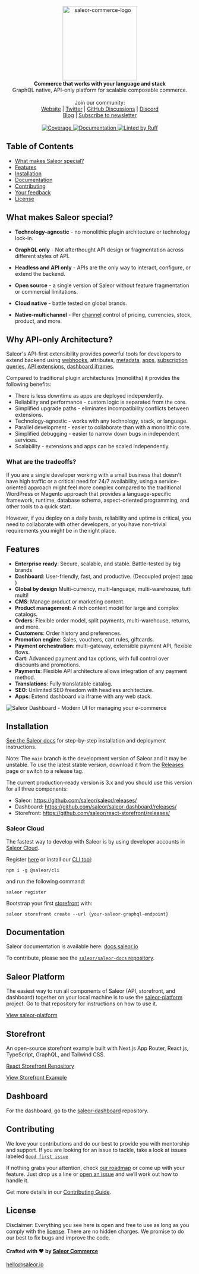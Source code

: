 <div align="center" width="100px">
 <picture>
   <source media="(prefers-color-scheme: dark)" srcset="https://user-images.githubusercontent.com/4006792/214640818-fd4de9e6-bdee-47f0-ae66-e69ee9ec84bb.png">
   <source media="(prefers-color-scheme: light)" srcset="https://user-images.githubusercontent.com/4006792/214636328-8e4f83e8-66cb-4114-a3d8-473eb908b9c3.png">
   <img width="200" alt="saleor-commerce-logo" src="https://user-images.githubusercontent.com/4006792/214636328-8e4f83e8-66cb-4114-a3d8-473eb908b9c3.png">

 </picture>
</div>

<div align="center">
  <strong>Commerce that works with your language and stack</strong>
</div>

<div align="center">
  GraphQL native, API-only platform for scalable composable commerce.
</div>

<br>

<div align="center">
  Join our community: <br>
  <a href="https://saleor.io/">Website</a>
  <span> | </span>
  <a href="https://twitter.com/getsaleor">Twitter</a>
  <span> | </span>
  <a href="https://github.com/saleor/saleor/discussions">GitHub Discussions</a>
  <span> | </span>
  <a href="https://discord.gg/H52JTZAtSH">Discord</a>
</div>

<div align="center">
   <a href="https://saleor.io/blog">Blog</a>
  <span> | </span>
  <a href="https://saleor.typeform.com/to/JTJK0Nou">Subscribe to newsletter</a>
</div>

<br>

<div align="center">
  <a href="https://codecov.io/gh/saleor/saleor" >
    <img src="https://codecov.io/gh/saleor/saleor/graph/badge.svg?token=qkNcTJ4TmI" alt="Coverage"/>
  </a>
  <a href="https://docs.saleor.io/">
    <img src="https://img.shields.io/badge/docs-docs.saleor.io-brightgreen.svg" alt="Documentation" />
  </a>
  <a href="https://github.com/astral-sh/ruff">
    <img src="https://img.shields.io/endpoint?url=https://raw.githubusercontent.com/astral-sh/ruff/main/assets/badge/v2.json" alt="Linted by Ruff">
  </a>
</div>

## Table of Contents

- [What makes Saleor special?](#what-makes-saleor-special)
- [Features](#features)
- [Installation](#installation)
- [Documentation](#documentation)
- [Contributing](#contributing)
- [Your feedback](#your-feedback)
- [License](#license)

## What makes Saleor special?

- **Technology-agnostic** - no monolithic plugin architecture or technology lock-in.

- **GraphQL only** - Not afterthought API design or fragmentation across different styles of API.

- **Headless and API only** - APIs are the only way to interact, configure, or extend the backend.

- **Open source** -  a single version of Saleor without feature fragmentation or commercial limitations.

- **Cloud native** - battle tested on global brands.

- **Native-multichannel** - Per [channel](https://docs.saleor.io/docs/3.x/developer/channels) control of pricing, currencies, stock, product, and more.


## Why API-only Architecture?

Saleor's API-first extensibility provides powerful tools for developers to extend backend using [webhooks](https://docs.saleor.io/docs/3.x/developer/extending/webhooks/overview), attributes, [metadata](https://docs.saleor.io/docs/3.x/api-usage/metadata), [apps](https://docs.saleor.io/docs/3.x/developer/extending/apps/overview), [subscription queries](https://docs.saleor.io/docs/3.x/developer/extending/webhooks/subscription-webhook-payloads), [API extensions](https://docs.saleor.io/docs/3.x/developer/extending/webhooks/synchronous-events/overview), [dashboard iframes](https://docs.saleor.io/docs/3.x/developer/extending/apps/overview).

Compared to traditional plugin architectures (monoliths) it provides the following benefits:

* There is less downtime as apps are deployed independently.
* Reliability and performance - custom logic is separated from the core.
* Simplified upgrade paths - eliminates incompatibility conflicts between extensions.
* Technology-agnostic - works with any technology, stack, or language.
* Parallel development - easier to collaborate than with a monolithic core.
* Simplified debugging - easier to narrow down bugs in independent services.
* Scalability - extensions and apps can be scaled independently.

### What are the tradeoffs?
If you are a single developer working with a small business that doesn't have high traffic or a critical need for 24/7 availability, using a service-oriented approach might feel more complex compared to the traditional WordPress or Magento approach that provides a language-specific framework, runtime, database schema, aspect-oriented programming, and other tools to a quick start.

However, if you deploy on a daily basis, reliability and uptime is critical,
you need to collaborate with other developers, or you have non-trivial requirements you might be in the right place.

## Features
- **Enterprise ready**: Secure, scalable, and stable. Battle-tested by big brands
- **Dashboard**: User-friendly, fast, and productive. (Decoupled project [repo](https://github.com/saleor/saleor-dashboard) )
- **Global by design** Multi-currency, multi-language, multi-warehouse, tutti multi!
- **CMS**: Manage product or marketing content.
- **Product management**: A rich content model for large and complex catalogs.
- **Orders**: Flexible order model, split payments, multi-warehouse, returns, and more.
- **Customers**: Order history and preferences.
- **Promotion engine**: Sales, vouchers, cart rules, giftcards.
- **Payment orchestration**: multi-gateway, extensible payment API, flexible flows.
- **Cart**: Advanced payment and tax options, with full control over discounts and promotions.
- **Payments**: Flexible API architecture allows integration of any payment method.
- **Translations**: Fully translatable catalog.
- **SEO**: Unlimited SEO freedom with headless architecture.
- **Apps**: Extend dashboard via iframe with any web stack.


![Saleor Dashboard - Modern UI for managing your e-commerce](https://user-images.githubusercontent.com/9268745/224249510-d3c7658e-6d5c-42c5-b4fb-93eaf65a5335.png)

## Installation

[See the Saleor docs](https://docs.saleor.io/docs/3.x/developer/installation) for step-by-step installation and deployment instructions.

Note:
The `main` branch is the development version of Saleor and it may be unstable. To use the latest stable version, download it from the [Releases](https://github.com/saleor/saleor/releases/) page or switch to a release tag.

The current production-ready version is 3.x and you should use this version for all three components:

- Saleor: https://github.com/saleor/saleor/releases/
- Dashboard: https://github.com/saleor/saleor-dashboard/releases/
- Storefront: https://github.com/saleor/react-storefront/releases/

### Saleor Cloud
The fastest way to develop with Saleor is by using developer accounts in [Saleor Cloud](https://cloud.saleor.io).

Register [here](https://cloud.saleor.io/register) or install our [CLI tool](https://github.com/saleor/saleor-cli):

`npm i -g @saleor/cli`

and run the following command:

`saleor register`

Bootstrap your first [storefront](https://github.com/saleor/react-storefront) with:

`saleor storefront create --url {your-saleor-graphql-endpoint}`

## Documentation

Saleor documentation is available here: [docs.saleor.io](https://docs.saleor.io)

To contribute, please see the [`saleor/saleor-docs` repository](https://github.com/saleor/saleor-docs/).

## Saleor Platform

The easiest way to run all components of Saleor (API, storefront, and dashboard) together on your local machine is to use the [saleor-platform](https://github.com/saleor/saleor-platform) project. Go to that repository for instructions on how to use it.

[View saleor-platform](https://github.com/saleor/saleor-platform)

## Storefront

An open-source storefront example built with Next.js App Router, React.js, TypeScript, GraphQL, and Tailwind CSS.

[React Storefront Repository](https://github.com/saleor/storefront)

[View Storefront Example](https://storefront.saleor.io/)

## Dashboard

For the dashboard, go to the [saleor-dashboard](https://github.com/saleor/saleor-dashboard) repository.

## Contributing

We love your contributions and do our best to provide you with mentorship and support. If you are looking for an issue to tackle, take a look at issues labeled [`Good first issue`](https://github.com/saleor/saleor/issues?q=is%3Aopen+is%3Aissue+label%3A%22good+first+issue%22+)

If nothing grabs your attention, check [our roadmap](https://github.com/orgs/saleor/projects/3/views/4) or come up with your feature. Just drop us a line or [open an issue](https://github.com/saleor/saleor/issues/new) and we’ll work out how to handle it.

Get more details in our [Contributing Guide](https://docs.saleor.io/docs/developer/community/contributing).

## License

Disclaimer: Everything you see here is open and free to use as long as you comply with the [license](https://github.com/saleor/saleor/blob/master/LICENSE). There are no hidden charges. We promise to do our best to fix bugs and improve the code.

#### Crafted with ❤️ by [Saleor Commerce](https://saleor.io)

hello@saleor.io
